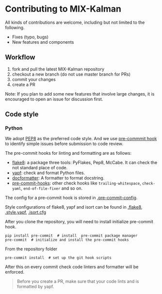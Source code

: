 # Contributing to MIX-Kalman

All kinds of contributions are welcome, including but not limited to the following.

- Fixes (typo, bugs)
- New features and components

## Workflow

1. fork and pull the latest MIX-Kalman repository
2. checkout a new branch (do not use master branch for PRs)
3. commit your changes
4. create a PR

Note: If you plan to add some new features that involve large changes, it is encouraged to open an issue for discussion first.

## Code style

### Python

We adopt [PEP8](https://www.python.org/dev/peps/pep-0008/) as the preferred code style. And we use [pre-commmit hook](https://pre-commit.com/)  to identify simple issues before submission to code review.

The pre-commit hooks for linting and formatting are as follows:

- [flake8](https://gitlab.com/pycqa/flake8.git): a package three tools: PyFlakes, Pep8, McCabe. It can check the not standard place of code.
- [yapf](https://github.com/pre-commit/mirrors-yapf): check and format Python files.
- [docformatter](https://github.com/myint/docformatter): A formatter to format docstring.
- [pre-commit-hooks](https://github.com/pre-commit/pre-commit-hooks): other check hooks like `trailing-whitespace`, `check-yaml`, `end-of-file-fixer` and so on.

The config for a pre-commit hook is stored in [.pre-commit-config](.pre-commit-config.yaml).

Style configurations of flake8, yapf and isort can be found in [.flake8](.flake8), [.style.yapf](.style.yapf), [.isort.cfg](.isort.cfg)

After you clone the repository, you will need to install initialize pre-commit hook.

```shell
pip install pre-commit  # install  pre-commit package manager
pre-commit  # initialize and install the pre-commit hooks
```

From the repository folder

```shell
pre-commit install  # set up the git hook scripts
```

After this on every commit check code linters and formatter will be enforced.

>Before you create a PR, make sure that your code lints and is formatted by yapf.
